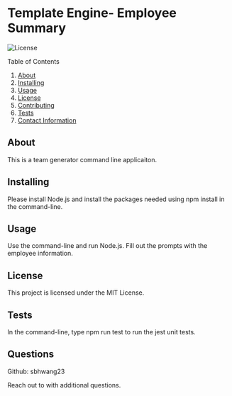 # Template Engine- Employee Summary

  ![License](https://img.shields.io/badge/License-MIT-yellow.svg)

  Table of Contents
  1. [About](#about)
  2. [Installing](#installing)
  3. [Usage](#usage)
  4. [License](#license)
  5. [Contributing](#contributing)
  6. [Tests](#Tests)
  7. [Contact Information](#Questions)

  ## About
  This is a team generator command line applicaiton.

  ## Installing
  Please install Node.js and install the packages needed using npm install in the command-line. 
  
  ## Usage
  Use the command-line and run Node.js. 
  Fill out the prompts with the employee information. 

  ## License 
  This project is licensed under the MIT License.

  ## Tests
  In the command-line, type npm run test to run the jest unit tests. 

  ## Questions
  Github: sbhwang23 

  Reach out to  with additional questions.
